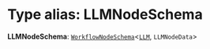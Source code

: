 # Type alias: LLMNodeSchema

**LLMNodeSchema**: [`WorkflowNodeSchema`](/auto-docs/interface/interfaces/WorkflowNodeSchema.md)<[`LLM`](/auto-docs/interface/enums/FlowGramNode.md#llm), `LLMNodeData`>

